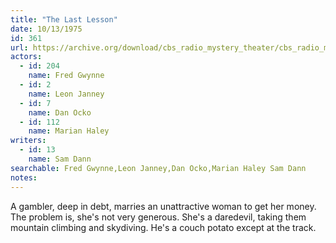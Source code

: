 ```yaml
---
title: "The Last Lesson"
date: 10/13/1975
id: 361
url: https://archive.org/download/cbs_radio_mystery_theater/cbs_radio_mystery_theater-0351-0400.zip/cbs_radio_mystery_theater-0351-0400%2Fcbsrmt_0361_the_last_lesson.mp3
actors:  
  - id: 204
    name: Fred Gwynne  
  - id: 2
    name: Leon Janney  
  - id: 7
    name: Dan Ocko  
  - id: 112
    name: Marian Haley
writers:  
  - id: 13
    name: Sam Dann
searchable: Fred Gwynne,Leon Janney,Dan Ocko,Marian Haley Sam Dann
notes:  
---
```

A gambler, deep in debt, marries an unattractive woman to get her money. The problem is, she's not very generous. She's a daredevil, taking them mountain climbing and skydiving. He's a couch potato except at the track.
